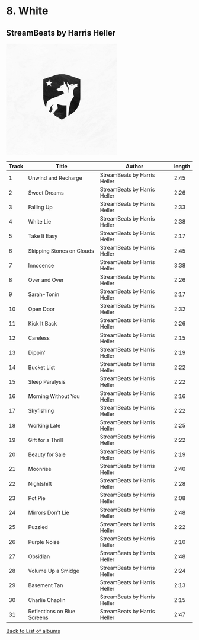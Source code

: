 # 8. White

## StreamBeats by Harris Heller

<img src="artwork.jpg" width="300" />

| Track | Title                       | Author                       | length |
| ----- | --------------------------- | ---------------------------- | ------ |
| 1     | Unwind and Recharge         | StreamBeats by Harris Heller | 2:45   |
| 2     | Sweet Dreams                | StreamBeats by Harris Heller | 2:26   |
| 3     | Falling Up                  | StreamBeats by Harris Heller | 2:33   |
| 4     | White Lie                   | StreamBeats by Harris Heller | 2:38   |
| 5     | Take It Easy                | StreamBeats by Harris Heller | 2:17   |
| 6     | Skipping Stones on Clouds   | StreamBeats by Harris Heller | 2:45   |
| 7     | Innocence                   | StreamBeats by Harris Heller | 3:38   |
| 8     | Over and Over               | StreamBeats by Harris Heller | 2:26   |
| 9     | Sarah-Tonin                 | StreamBeats by Harris Heller | 2:17   |
| 10    | Open Door                   | StreamBeats by Harris Heller | 2:32   |
| 11    | Kick It Back                | StreamBeats by Harris Heller | 2:26   |
| 12    | Careless                    | StreamBeats by Harris Heller | 2:15   |
| 13    | Dippin'                     | StreamBeats by Harris Heller | 2:19   |
| 14    | Bucket List                 | StreamBeats by Harris Heller | 2:22   |
| 15    | Sleep Paralysis             | StreamBeats by Harris Heller | 2:22   |
| 16    | Morning Without You         | StreamBeats by Harris Heller | 2:16   |
| 17    | Skyfishing                  | StreamBeats by Harris Heller | 2:22   |
| 18    | Working Late                | StreamBeats by Harris Heller | 2:25   |
| 19    | Gift for a Thrill           | StreamBeats by Harris Heller | 2:22   |
| 20    | Beauty for Sale             | StreamBeats by Harris Heller | 2:19   |
| 21    | Moonrise                    | StreamBeats by Harris Heller | 2:40   |
| 22    | Nightshift                  | StreamBeats by Harris Heller | 2:28   |
| 23    | Pot Pie                     | StreamBeats by Harris Heller | 2:08   |
| 24    | Mirrors Don't Lie           | StreamBeats by Harris Heller | 2:48   |
| 25    | Puzzled                     | StreamBeats by Harris Heller | 2:22   |
| 26    | Purple Noise                | StreamBeats by Harris Heller | 2:10   |
| 27    | Obsidian                    | StreamBeats by Harris Heller | 2:48   |
| 28    | Volume Up a Smidge          | StreamBeats by Harris Heller | 2:24   |
| 29    | Basement Tan                | StreamBeats by Harris Heller | 2:13   |
| 30    | Charlie Chaplin             | StreamBeats by Harris Heller | 2:15   |
| 31    | Reflections on Blue Screens | StreamBeats by Harris Heller | 2:47   |

[Back to List of albums](/Lo-Fi/)
